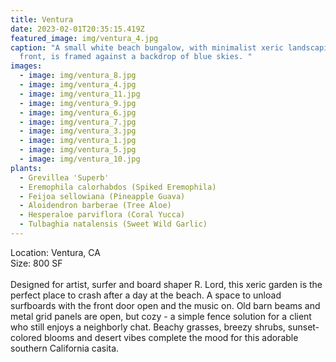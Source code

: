 ```yaml
---
title: Ventura
date: 2023-02-01T20:35:15.419Z
featured_image: img/ventura_4.jpg
caption: "A small white beach bungalow, with minimalist xeric landscaping in
  front, is framed against a backdrop of blue skies. "
images:
  - image: img/ventura_8.jpg
  - image: img/ventura_4.jpg
  - image: img/ventura_11.jpg
  - image: img/ventura_9.jpg
  - image: img/ventura_6.jpg
  - image: img/ventura_7.jpg
  - image: img/ventura_3.jpg
  - image: img/ventura_1.jpg
  - image: img/ventura_5.jpg
  - image: img/ventura_10.jpg
plants:
  - Grevillea 'Superb'
  - Eremophila calorhabdos (Spiked Eremophila)
  - Feijoa sellowiana (Pineapple Guava)
  - Aloidendron barberae (Tree Aloe)
  - Hesperaloe parviflora (Coral Yucca)
  - Tulbaghia natalensis (Sweet Wild Garlic)
---
```

L﻿ocation: Ventura, CA\
S﻿ize: 800 SF\
\
Designed for artist, surfer and board shaper R. Lord, this xeric garden is the perfect place to crash after a day at the beach. A space to unload surfboards with the front door open and the music on. Old barn beams and metal grid panels are open, but cozy - a simple fence solution for a client who still enjoys a neighborly chat. Beachy grasses, breezy shrubs, sunset-colored blooms and desert vibes complete the mood for this adorable southern California casita.